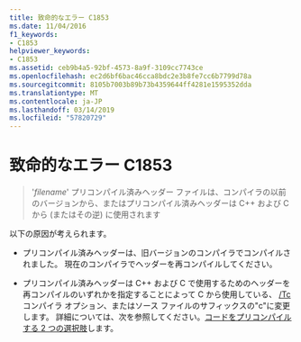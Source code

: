 ```yaml
---
title: 致命的なエラー C1853
ms.date: 11/04/2016
f1_keywords:
- C1853
helpviewer_keywords:
- C1853
ms.assetid: ceb9b4a5-92bf-4573-8a9f-3109cc7743ce
ms.openlocfilehash: ec2d6bf6bac46cca8bdc2e3b8fe7cc6b7799d78a
ms.sourcegitcommit: 8105b7003b89b73b4359644ff4281e1595352dda
ms.translationtype: MT
ms.contentlocale: ja-JP
ms.lasthandoff: 03/14/2019
ms.locfileid: "57820729"
---
```

# <a name="fatal-error-c1853"></a>致命的なエラー C1853

> '*filename*' プリコンパイル済みヘッダー ファイルは、コンパイラの以前のバージョンから、またはプリコンパイル済みヘッダーは C++ および C から (またはその逆) に使用されます

以下の原因が考えられます。

- プリコンパイル済みヘッダーは、旧バージョンのコンパイラでコンパイルされました。 現在のコンパイラでヘッダーを再コンパイルしてください。

- プリコンパイル済みヘッダーは C++ および C で使用するためのヘッダーを再コンパイルのいずれかを指定することによって C から使用している、 [/Tc](../../build/reference/tc-tp-tc-tp-specify-source-file-type.md)コンパイラ オプション、またはソース ファイルのサフィックスの"c"に変更します。 詳細については、次を参照してください。[コードをプリコンパイルする 2 つの選択肢](../../build/creating-precompiled-header-files.md#two-choices-for-precompiling-code)します。